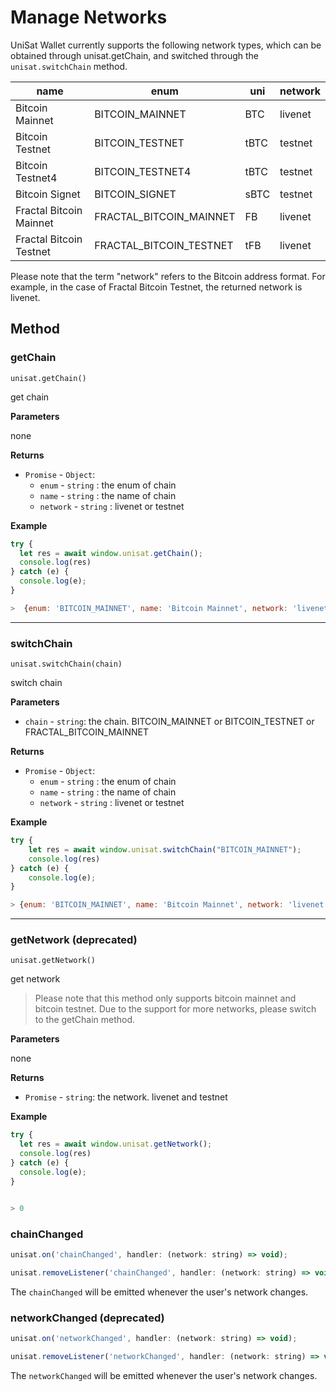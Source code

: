 # Manage Networks

UniSat Wallet currently supports the following network types, which can be obtained through unisat.getChain, and switched through the `unisat.switchChain` method.

| name                    | enum                    | uni  | network |
| ----------------------- | ----------------------- | ---- | ------- |
| Bitcoin Mainnet         | BITCOIN_MAINNET         | BTC  | livenet |
| Bitcoin Testnet         | BITCOIN_TESTNET         | tBTC | testnet |
| Bitcoin Testnet4        | BITCOIN_TESTNET4        | tBTC | testnet |
| Bitcoin Signet          | BITCOIN_SIGNET          | sBTC | testnet |
| Fractal Bitcoin Mainnet | FRACTAL_BITCOIN_MAINNET | FB   | livenet |
| Fractal Bitcoin Testnet | FRACTAL_BITCOIN_TESTNET | tFB  | livenet |

Please note that the term "network" refers to the Bitcoin address format. For example, in the case of Fractal Bitcoin Testnet, the returned network is livenet.

## Method

### getChain

```
unisat.getChain()
```

get chain

**Parameters**

none

**Returns**

- `Promise` - `Object`:
  - `enum` - `string` : the enum of chain
  - `name` - `string` : the name of chain
  - `network` - `string` : livenet or testnet

**Example**

```javascript
try {
  let res = await window.unisat.getChain();
  console.log(res)
} catch (e) {
  console.log(e);
}

>  {enum: 'BITCOIN_MAINNET', name: 'Bitcoin Mainnet', network: 'livenet'}
```

---

### switchChain

```
unisat.switchChain(chain)
```

switch chain

**Parameters**

- `chain` - `string`: the chain. BITCOIN_MAINNET or BITCOIN_TESTNET or FRACTAL_BITCOIN_MAINNET

**Returns**

- `Promise` - `Object`:
  - `enum` - `string` : the enum of chain
  - `name` - `string` : the name of chain
  - `network` - `string` : livenet or testnet

**Example**

```javascript
try {
    let res = await window.unisat.switchChain("BITCOIN_MAINNET");
    console.log(res)
} catch (e) {
    console.log(e);
}

> {enum: 'BITCOIN_MAINNET', name: 'Bitcoin Mainnet', network: 'livenet'}
```

---

### getNetwork (deprecated)

```
unisat.getNetwork()
```

get network

> Please note that this method only supports bitcoin mainnet and bitcoin testnet. Due to the support for more networks, please switch to the getChain method.

**Parameters**

none

**Returns**

- `Promise` - `string`: the network. livenet and testnet

**Example**

```javascript
try {
  let res = await window.unisat.getNetwork();
  console.log(res)
} catch (e) {
  console.log(e);
}


> 0
```

### chainChanged

```javascript
unisat.on('chainChanged', handler: (network: string) => void);

unisat.removeListener('chainChanged', handler: (network: string) => void);
```

The `chainChanged` will be emitted whenever the user's network changes.

### networkChanged (deprecated)

```javascript
unisat.on('networkChanged', handler: (network: string) => void);

unisat.removeListener('networkChanged', handler: (network: string) => void);
```

The `networkChanged` will be emitted whenever the user's network changes.
